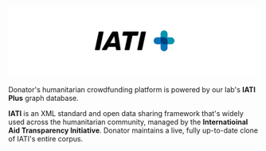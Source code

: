 ![IATI Plus Logo](https://github.com/Donator-ai/Development-Lab/blob/main/Media/IATIPlus.png)

Donator's humanitarian crowdfunding platform is powered by our lab's **IATI Plus** graph database.

**IATI** is an XML standard and open data sharing framework that's widely used across the humanitarian community, managed by the **Internatioinal Aid Transparency Initiative**. Donator maintains a live, fully up-to-date clone of IATI's entire corpus.
